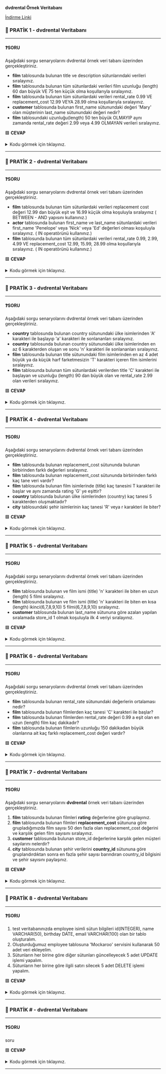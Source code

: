 **dvdrental Örnek Veritabanı**

[İndirme Linki](https://www.postgresqltutorial.com/wp-content/uploads/2019/05/dvdrental.zip)


### 📖 PRATİK 1 - dvdrental Veritabanı
<hr>

#### ❓SORU

Aşağıdaki sorgu senaryolarını dvdrental örnek veri tabanı üzerinden gerçekleştiriniz.

- **film** tablosunda bulunan title ve description sütunlarındaki verileri sıralayınız.
-   **film** tablosunda bulunan tüm sütunlardaki verileri film uzunluğu (length) 60 dan büyük VE 75 ten küçük olma koşullarıyla sıralayınız.
-   **film** tablosunda bulunan tüm sütunlardaki verileri rental_rate 0.99 VE replacement_cost 12.99 VEYA 28.99 olma koşullarıyla sıralayınız.
-   **customer** tablosunda bulunan first_name sütunundaki değeri 'Mary' olan müşterinin last_name sütunundaki değeri nedir?
-   **film** tablosundaki uzunluğu(length) 50 ten büyük OLMAYIP aynı zamanda rental_rate değeri 2.99 veya 4.99 OLMAYAN verileri sıralayınız.




🟩 **CEVAP**
<details>
  <summary>Kodu görmek için tıklayınız.</summary>

```sql
-- film tablosunda bulunan title ve description sütunlarındaki verileri sıralayınız.
SELECT title, description FROM film;

-- film tablosunda bulunan tüm sütunlardaki verileri film uzunluğu (length) 60 dan büyük VE 75 ten küçük olma koşullarıyla sıralayınız.
SELECT * FROM film WHERE length>60 AND length<75;

-- film tablosunda bulunan tüm sütunlardaki verileri rental_rate 0.99 VE replacement_cost 12.99 VEYA 28.99 olma koşullarıyla sıralayınız.
SELECT * FROM film WHERE rental_rate=0.99 AND (replacement_cost=12.99 OR replacement_cost=28.99);

-- customer tablosunda bulunan first_name sütunundaki değeri 'Mary' olan müşterinin last_name sütunundaki değeri nedir?
SELECT last_name FROM customer WHERE first_name='Mary'; -- Smith

-- film tablosundaki uzunluğu(length) 50 ten büyük OLMAYIP aynı zamanda rental_rate değeri 2.99 veya 4.99 OLMAYAN verileri sıralayınız.
SELECT * FROM film WHERE NOT length > 50 AND NOT (rental_rate=2.99 OR rental_rate=4.99);

```
</details>
<hr>

### 📖 PRATİK 2 - dvdrental Veritabanı
<hr>

#### ❓SORU

Aşağıdaki sorgu senaryolarını dvdrental örnek veri tabanı üzerinden gerçekleştiriniz.

- **film** tablosunda bulunan tüm sütunlardaki verileri replacement cost değeri 12.99 dan büyük eşit ve 16.99 küçük olma koşuluyla sıralayınız ( BETWEEN - AND yapısını kullanınız.)
- **actor** tablosunda bulunan first_name ve last_name sütunlardaki verileri first_name 'Penelope' veya 'Nick' veya 'Ed' değerleri olması koşuluyla sıralayınız. ( IN operatörünü kullanınız.)
- **film** tablosunda bulunan tüm sütunlardaki verileri rental_rate 0.99, 2.99, 4.99 VE replacement_cost 12.99, 15.99, 28.99 olma koşullarıyla sıralayınız. ( IN operatörünü kullanınız.)




🟩 **CEVAP**
<details>
  <summary>Kodu görmek için tıklayınız.</summary>

```sql
-- film tablosunda bulunan tüm sütunlardaki verileri replacement_cost değeri 12.99 dan büyük eşit ve 16.99 küçük olma koşuluyla sıralayınız ( BETWEEN - AND yapısını kullanınız.)
SELECT * FROM film
WHERE replacement_cost BETWEEN 12.99 AND 16.99;

-- actor tablosunda bulunan first_name ve last_name sütunlardaki verileri first_name 'Penelope' veya 'Nick' veya 'Ed' değerleri olması koşuluyla sıralayınız. ( IN operatörünü kullanınız.)
SELECT first_name, last_name FROM actor 
WHERE first_name IN ('Penelope', 'Nick', 'Ed');

-- film tablosunda bulunan tüm sütunlardaki verileri rental_rate 0.99, 2.99, 4.99 VE replacement_cost 12.99, 15.99, 28.99 olma koşullarıyla sıralayınız. ( IN operatörünü kullanınız.)
SELECT * FROM film
WHERE rental_rate IN (0.99, 2.99, 4.99 ) AND replacement_cost IN (12.99, 15.99, 28.99);
```
</details>
<hr>


### 📖 PRATİK 3 - dvdrental Veritabanı
<hr>

#### ❓SORU


Aşağıdaki sorgu senaryolarını dvdrental örnek veri tabanı üzerinden gerçekleştiriniz.

- **country** tablosunda bulunan country sütunundaki ülke isimlerinden 'A' karakteri ile başlayıp 'a' karakteri ile sonlananları sıralayınız.
- **country** tablosunda bulunan country sütunundaki ülke isimlerinden en az 6 karakterden oluşan ve sonu 'n' karakteri ile sonlananları sıralayınız.
- **film** tablosunda bulunan title sütunundaki film isimlerinden en az 4 adet büyük ya da küçük harf farketmesizin 'T' karakteri içeren film isimlerini sıralayınız.
- **film** tablosunda bulunan tüm sütunlardaki verilerden title 'C' karakteri ile başlayan ve uzunluğu (length) 90 dan büyük olan ve rental_rate 2.99 olan verileri sıralayınız.



🟩 **CEVAP**
<details>
  <summary>Kodu görmek için tıklayınız.</summary>

```sql
-- country tablosunda bulunan country sütunundaki ülke isimlerinden 'A' karakteri ile başlayıp 'a' karakteri ile sonlananları sıralayınız.
SELECT * FROM country
WHERE country LIKE 'A%a';

-- country tablosunda bulunan country sütunundaki ülke isimlerinden en az 6 karakterden oluşan ve sonu 'n' karakteri ile sonlananları sıralayınız.
SELECT * FROM country
WHERE LENGTH(country)>=6 
AND country LIKE '%n';

-- film tablosunda bulunan title sütunundaki film isimlerinden en az 4 adet büyük ya da küçük harf farketmesizin 'T' karakteri içeren film isimlerini sıralayınız.
SELECT title FROM film
WHERE title ILIKE '%T%T%T%T';

-- film tablosunda bulunan tüm sütunlardaki verilerden title 'C' karakteri ile başlayan ve uzunluğu (length) 90 dan büyük olan ve rental_rate 2.99 olan verileri sıralayınız.
SELECT * FROM film
WHERE title LIKE 'C%'
AND length > 90
AND rental_rate = 2.99;
```
</details>
<hr>


### 📖 PRATİK 4 - dvdrental Veritabanı
<hr>

#### ❓SORU


Aşağıdaki sorgu senaryolarını dvdrental örnek veri tabanı üzerinden gerçekleştiriniz.

- **film** tablosunda bulunan replacement_cost sütununda bulunan birbirinden farklı değerleri sıralayınız.
- **film** tablosunda bulunan replacement_cost sütununda birbirinden farklı kaç tane veri vardır?
- **film** tablosunda bulunan film isimlerinde (title) kaç tanesini T karakteri ile başlar ve aynı zamanda rating 'G' ye eşittir?
- **country** tablosunda bulunan ülke isimlerinden (country) kaç tanesi 5 karakterden oluşmaktadır?
- **city** tablosundaki şehir isimlerinin kaç tanesi 'R' veya r karakteri ile biter?



🟩 **CEVAP**
<details>
  <summary>Kodu görmek için tıklayınız.</summary>

```sql
-- film tablosunda bulunan replacement_cost sütununda bulunan birbirinden farklı değerleri sıralayınız.
SELECT DISTINCT replacement_cost FROM film;

-- film tablosunda bulunan replacement_cost sütununda birbirinden farklı kaç tane veri vardır?
SELECT COUNT(DISTINCT replacement_cost) FROM film;

-- film tablosunda bulunan film isimlerinde (title) kaç tanesini T karakteri ile başlar ve aynı zamanda rating 'G' ye eşittir?
SELECT COUNT(*) FROM film
WHERE title LIKE 'T%'
AND rating='G';

-- country tablosunda bulunan ülke isimlerinden (country) kaç tanesi 5 karakterden oluşmaktadır?
SELECT COUNT(*) FROM country
WHERE LENGTH(country)=5;

-- city tablosundaki şehir isimlerinin kaç tanesi 'R' veya r karakteri ile biter?
SELECT COUNT(*) FROM city
WHERE city ILIKE '%R'; 
```
</details>
<hr>


### 📖 PRATİK 5 - dvdrental Veritabanı
<hr>

#### ❓SORU


Aşağıdaki sorgu senaryolarını dvdrental örnek veri tabanı üzerinden gerçekleştiriniz.

- **film** tablosunda bulunan ve film ismi (title) 'n' karakteri ile biten en uzun (length) 5 filmi sıralayınız.
- **film** tablosunda bulunan ve film ismi (title) 'n' karakteri ile biten en kısa (length) ikinci(6,7,8,9,10) 5 filmi(6,7,8,9,10) sıralayınız.
- **customer** tablosunda bulunan last_name sütununa göre azalan yapılan sıralamada store_id 1 olmak koşuluyla ilk 4 veriyi sıralayınız.



🟩 **CEVAP**
<details>
  <summary>Kodu görmek için tıklayınız.</summary>

```sql
-- film tablosunda bulunan ve film ismi (title) 'n' karakteri ile biten en uzun (length) 5 filmi sıralayınız.
SELECT title, length FROM film
WHERE title LIKE '%n'
ORDER BY length DESC 
LIMIT 5;

-- film tablosunda bulunan ve film ismi (title) 'n' karakteri ile biten en kısa (length) ikinci(6,7,8,9,10) 5 filmi(6,7,8,9,10) sıralayınız.
SELECT title, length FROM film
WHERE title LIKE '%n'
ORDER BY length ASC 
OFFSET 5
LIMIT 5;

-- customer tablosunda bulunan last_name sütununa göre azalan yapılan sıralamada store_id 1 olmak koşuluyla ilk 4 veriyi sıralayınız.
SELECT * FROM customer
WHERE store_id=1
ORDER BY last_name DESC 
LIMIT 4;

```
</details>
<hr>



### 📖 PRATİK 6 - dvdrental Veritabanı
<hr>

#### ❓SORU


Aşağıdaki sorgu senaryolarını dvdrental örnek veri tabanı üzerinden gerçekleştiriniz.

- **film** tablosunda bulunan rental_rate sütunundaki değerlerin ortalaması nedir?
- **film** tablosunda bulunan filmlerden kaç tanesi 'C' karakteri ile başlar?
- **film** tablosunda bulunan filmlerden rental_rate değeri 0.99 a eşit olan en uzun (length) film kaç dakikadır?
- **film** tablosunda bulunan filmlerin uzunluğu 150 dakikadan büyük olanlarına ait kaç farklı replacement_cost değeri vardır?



🟩 **CEVAP**
<details>
  <summary>Kodu görmek için tıklayınız.</summary>

```sql
-- film tablosunda bulunan rental_rate sütunundaki değerlerin ortalaması nedir?
SELECT ROUND(AVG(rental_rate),3) FROM film;

-- film tablosunda bulunan filmlerden kaç tanesi 'C' karakteri ile başlar?
SELECT COUNT(title) FROM film
WHERE title LIKE 'C%';
-- film tablosunda bulunan filmlerden rental_rate değeri 0.99 a eşit olan en uzun (length) film kaç dakikadır?
SELECT MAX(length) FROM film
WHERE rental_rate = 0.99;

-- film tablosunda bulunan filmlerin uzunluğu 150 dakikadan büyük olanlarına ait kaç farklı replacement_cost değeri vardır?
SELECT COUNT(DISTINCT replacement_cost) FROM film
WHERE length>150;
```
</details>
<hr>

### 📖 PRATİK 7 - dvdrental Veritabanı
<hr>

#### ❓SORU


 Aşağıdaki sorgu senaryolarını **dvdrental** örnek veri tabanı üzerinden gerçekleştiriniz.

1. **film** tablosunda bulunan filmleri **rating** değerlerine göre gruplayınız.
2. **film** tablosunda bulunan filmleri **replacement_cost** sütununa göre grupladığımızda film sayısı 50 den fazla olan replacement_cost değerini ve karşılık gelen film sayısını sıralayınız.
3. **customer** tablosunda bulunan store_id değerlerine karşılık gelen müşteri sayılarını nelerdir? 
4. **city** tablosunda bulunan şehir verilerini **country_id** sütununa göre gruplandırdıktan sonra en fazla şehir sayısı barındıran country_id bilgisini ve şehir sayısını paylaşınız.



🟩 **CEVAP**
<details>
  <summary>Kodu görmek için tıklayınız.</summary>

```sql
-- film tablosunda bulunan filmleri rating değerlerine göre gruplayınız.
SELECT rating, COUNT(*) FROM film
GROUP BY rating;

-- film tablosunda bulunan filmleri replacement_cost sütununa göre grupladığımızda film sayısı 50 den fazla olan replacement_cost değerini ve karşılık gelen film sayısını sıralayınız.
SELECT replacement_cost, COUNT(*) FROM film
GROUP BY replacement_cost
HAVING COUNT(*)>50;

-- customer tablosunda bulunan store_id değerlerine karşılık gelen müşteri sayılarını nelerdir? 
SELECT * FROM customer;

SELECT store_id, COUNT(*) 
FROM customer
GROUP BY store_id;

-- city tablosunda bulunan şehir verilerini country_id sütununa göre gruplandırdıktan sonra en fazla şehir sayısı barındıran country_id bilgisini ve şehir sayısını paylaşınız.
SELECT country_id, COUNT(country_id)
FROM city
GROUP BY country_id
ORDER BY COUNT(country_id) DESC
LIMIT 1;
```
</details>
<hr>



### 📖 PRATİK 8 - dvdrental Veritabanı
<hr>

#### ❓SORU


1. test veritabanınızda employee isimli sütun bilgileri id(INTEGER), name VARCHAR(50), birthday DATE, email VARCHAR(100) olan bir tablo oluşturalım.
2. Oluşturduğumuz employee tablosuna 'Mockaroo' servisini kullanarak 50 adet veri ekleyelim.
3. Sütunların her birine göre diğer sütunları güncelleyecek 5 adet UPDATE işlemi yapalım.
4. Sütunların her birine göre ilgili satırı silecek 5 adet DELETE işlemi yapalım.



🟩 **CEVAP**
<details>
  <summary>Kodu görmek için tıklayınız.</summary>

```sql
-- test veritabanınızda employee isimli sütun bilgileri id(INTEGER), name VARCHAR(50), birthday DATE, email VARCHAR(100) olan bir tablo oluşturalım.
CREATE TABLE employee(
	id SERIAL PRIMARY KEY,
	name VARCHAR(40),
	birthday DATE,
	email VARCHAR(100)
);

-- Oluşturduğumuz employee tablosuna 'Mockaroo' servisini kullanarak 50 adet veri ekleyelim.
insert into employee (name, birthday, email) values ('Cindy', '1940-11-17', 'chawley0@github.io');
insert into employee (name, birthday, email) values ('Bartel', '1959-03-11', 'bbristoe1@usa.gov');
insert into employee (name, birthday, email) values ('Carolin', '1930-09-26', 'csherbrooke2@ow.ly');
insert into employee (name, birthday, email) values ('Lorine', '1998-02-19', 'lluisetti3@paginegialle.it');
insert into employee (name, birthday, email) values ('Sloan', '1970-08-17', 'snurse4@bloglines.com');
insert into employee (name, birthday, email) values ('Baxy', '1935-09-14', 'bjurca5@php.net');
insert into employee (name, birthday, email) values ('Melinda', '1935-03-19', 'mcreber6@wired.com');
insert into employee (name, birthday, email) values ('Niccolo', '1908-01-25', 'nfouracres7@domainmarket.com');
insert into employee (name, birthday, email) values ('Selma', '1906-10-03', 'sbuckerfield8@tmall.com');
insert into employee (name, birthday, email) values ('Pearle', '1929-12-22', 'pprati9@wsj.com');
insert into employee (name, birthday, email) values ('Kathye', '1906-12-21', 'kferiaa@amazonaws.com');
insert into employee (name, birthday, email) values ('Gerianna', '2000-07-14', 'gdeversonb@etsy.com');
insert into employee (name, birthday, email) values ('Laurella', '1984-11-23', 'lcarmec@omniture.com');
insert into employee (name, birthday, email) values ('Allyce', '1998-06-28', 'acroleyd@wordpress.com');
insert into employee (name, birthday, email) values ('Dre', '1984-02-19', 'dcragge@mysql.com');
insert into employee (name, birthday, email) values ('Dan', '1946-04-30', 'dacarsonf@biblegateway.com');
insert into employee (name, birthday, email) values ('Antonio', '1973-11-26', 'adingwallg@cpanel.net');
insert into employee (name, birthday, email) values ('Dougie', '1952-03-14', 'dsolleyh@sphinn.com');
insert into employee (name, birthday, email) values ('Randal', '1922-11-26', 'rtwitchingi@ed.gov');
insert into employee (name, birthday, email) values ('Ekaterina', '1909-03-01', 'eomulderrigj@so-net.ne.jp');
insert into employee (name, birthday, email) values ('Eleen', '1954-06-12', 'ejermeyk@ft.com');
insert into employee (name, birthday, email) values ('Chen', '1993-12-13', 'cperfittl@wired.com');
insert into employee (name, birthday, email) values ('Hesther', '2003-05-30', 'hbuttrumm@dot.gov');
insert into employee (name, birthday, email) values ('Dmitri', '1988-05-13', 'djozefowiczn@tuttocitta.it');
insert into employee (name, birthday, email) values ('Ogdan', '1945-02-06', 'othoringtono@blogtalkradio.com');
insert into employee (name, birthday, email) values ('Aleksandr', '1977-04-22', 'aalbertsp@cornell.edu');
insert into employee (name, birthday, email) values ('Maryrose', '1957-03-27', 'mmuttockq@vinaora.com');
insert into employee (name, birthday, email) values ('Reese', '1982-07-16', 'rconaghyr@washingtonpost.com');
insert into employee (name, birthday, email) values ('Kizzie', '1965-02-28', 'kwooduss@geocities.jp');
insert into employee (name, birthday, email) values ('Anna-maria', '1981-11-30', 'agirkinst@alexa.com');
insert into employee (name, birthday, email) values ('Barnaby', '2004-05-25', 'bdycheu@posterous.com');
insert into employee (name, birthday, email) values ('Fremont', '1905-02-24', 'fstricklerv@mac.com');
insert into employee (name, birthday, email) values ('Kameko', '1945-01-03', 'kcorradiw@addthis.com');
insert into employee (name, birthday, email) values ('Jefferey', '1916-04-16', 'jdevenportx@state.gov');
insert into employee (name, birthday, email) values ('Jeromy', '1979-12-31', 'jcrankey@cnet.com');
insert into employee (name, birthday, email) values ('Isidore', '1969-02-14', 'ischoalesz@wp.com');
insert into employee (name, birthday, email) values ('Sadye', '1912-12-02', 'sgounard10@php.net');
insert into employee (name, birthday, email) values ('Debi', '1922-04-07', 'dricci11@icio.us');
insert into employee (name, birthday, email) values ('Dav', '1917-08-13', 'doshea12@cbsnews.com');
insert into employee (name, birthday, email) values ('Rafa', '1934-08-07', 'rbonson13@businessweek.com');
insert into employee (name, birthday, email) values ('Kele', '2002-11-27', 'kryles14@joomla.org');
insert into employee (name, birthday, email) values ('Kerri', '1939-05-05', 'khumberstone15@slashdot.org');
insert into employee (name, birthday, email) values ('Nessa', '1986-09-23', 'nmcgiveen16@phoca.cz');
insert into employee (name, birthday, email) values ('Ignaz', '1966-07-01', 'iheintzsch17@marketwatch.com');
insert into employee (name, birthday, email) values ('Hercules', '2003-09-15', 'hrotham18@etsy.com');
insert into employee (name, birthday, email) values ('Tillie', '1957-04-23', 'tyann19@sogou.com');
insert into employee (name, birthday, email) values ('Zorina', '1971-05-02', 'zpercifull1a@sfgate.com');
insert into employee (name, birthday, email) values ('Lila', '1987-10-30', 'lhenfre1b@cdbaby.com');
insert into employee (name, birthday, email) values ('Orsola', '1933-12-17', 'oivakhin1c@nsw.gov.au');
insert into employee (name, birthday, email) values ('Gayle', '1950-04-29', 'ggosland1d@wufoo.com');
SELECT * FROM employee;

-- Sütunların her birine göre diğer sütunları güncelleyecek 5 adet UPDATE işlemi yapalım.
UPDATE employee
SET name='', birthday ='2000-10-12', email='hakan@gmail.com'
WHERE id>45;

-- Sütunların her birine göre ilgili satırı silecek 5 adet DELETE işlemi yapalım.
DELETE FROM employee
WHERE id BETWEEN 40 AND 45;
```
</details>
<hr>


### 📖 PRATİK # - dvdrental Veritabanı
<hr>

#### ❓SORU


soru



🟩 **CEVAP**
<details>
  <summary>Kodu görmek için tıklayınız.</summary>

```sql
kodu yaz
```
</details>
<hr>